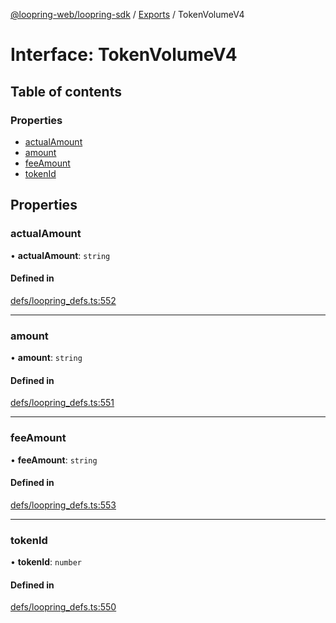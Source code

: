 [@loopring-web/loopring-sdk](../README.md) / [Exports](../modules.md) / TokenVolumeV4

# Interface: TokenVolumeV4

## Table of contents

### Properties

- [actualAmount](TokenVolumeV4.md#actualamount)
- [amount](TokenVolumeV4.md#amount)
- [feeAmount](TokenVolumeV4.md#feeamount)
- [tokenId](TokenVolumeV4.md#tokenid)

## Properties

### actualAmount

• **actualAmount**: `string`

#### Defined in

[defs/loopring_defs.ts:552](https://github.com/Loopring/loopring_sdk/blob/c031084/src/defs/loopring_defs.ts#L552)

___

### amount

• **amount**: `string`

#### Defined in

[defs/loopring_defs.ts:551](https://github.com/Loopring/loopring_sdk/blob/c031084/src/defs/loopring_defs.ts#L551)

___

### feeAmount

• **feeAmount**: `string`

#### Defined in

[defs/loopring_defs.ts:553](https://github.com/Loopring/loopring_sdk/blob/c031084/src/defs/loopring_defs.ts#L553)

___

### tokenId

• **tokenId**: `number`

#### Defined in

[defs/loopring_defs.ts:550](https://github.com/Loopring/loopring_sdk/blob/c031084/src/defs/loopring_defs.ts#L550)
